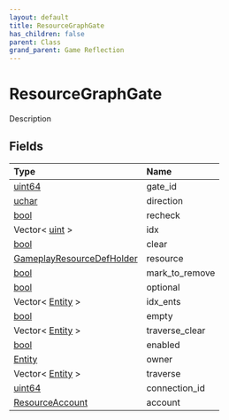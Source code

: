 ```yaml
---
layout: default
title: ResourceGraphGate
has_children: false
parent: Class
grand_parent: Game Reflection
---
```

# ResourceGraphGate
Description 

## Fields
| Type | Name |
|:-------------|:--------------|
| [uint64](/game-reflection/components/uint64.md) | gate_id |
| [uchar](/game-reflection/enums/uchar.md) | direction |
| [bool](/game-reflection/components/bool.md) | recheck |
| Vector< [uint](/game-reflection/components/uint.md) > | idx |
| [bool](/game-reflection/components/bool.md) | clear |
| [GameplayResourceDefHolder](/game-reflection/components/gameplay_resource_def_holder.md) | resource |
| [bool](/game-reflection/components/bool.md) | mark_to_remove |
| [bool](/game-reflection/components/bool.md) | optional |
| Vector< [Entity](/game-reflection/classes/entity.md) > | idx_ents |
| [bool](/game-reflection/components/bool.md) | empty |
| Vector< [Entity](/game-reflection/classes/entity.md) > | traverse_clear |
| [bool](/game-reflection/components/bool.md) | enabled |
| [Entity](/game-reflection/classes/entity.md) | owner |
| Vector< [Entity](/game-reflection/classes/entity.md) > | traverse |
| [uint64](/game-reflection/components/uint64.md) | connection_id |
| [ResourceAccount](/game-reflection/classes/resource_account.md) | account |

